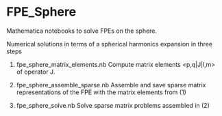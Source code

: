 FPE_Sphere
==========

Mathematica notebooks to solve FPEs on the sphere.

Numerical solutions in terms of a spherical harmonics expansion in three steps

1. fpe_sphere_matrix_elements.nb
Compute matrix elements <p,q|J|l,m> of operator J.

2. fpe_sphere_assemble_sparse.nb
Assemble and save sparse matrix representations of the FPE with the matrix elements from (1)

3. fpe_sphere_solve.nb
Solve sparse matrix problems assembled in (2)
